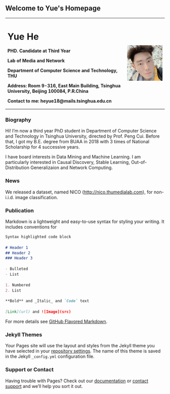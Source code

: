 ## Welcome to Yue's Homepage

<table border="0">
  <tr>
    <td width="75%">
      <h1>Yue He</h1>
      <p><b>PHD. Candidate at Third Year</b></p>
      <p><b>Lab of Media and Network</b></p>
      <p><b>Department of Computer Science and Technology, THU</b></p>
      <p><b>Address: Room 9-316, East Main Building, Tsinghua University, Beijing 100084, P.R.China</b></p> 
      <p><b>Contact to me: heyue18@mails.tsinghua.edu.cn</b></p>
    </td>
    <td width="25%">
      <img src="/991624498391_.pic.jpg" width="100%">      
    </td>
  </tr>
</table>



### Biography
Hi! I’m now a third year PhD student in Department of Computer Science and Technology in Tsinghua University, directed by Prof. Peng Cui. Before that, I got my B.E. degree from BUAA in 2018 with 3 times of National Scholarship for 4 successive years.

I have board interests in Data Mining and Machine Learning. I am particularly interested in Causal Discovery, Stable Learning, Out-of-Distribution Generalizaion and  Network Computing.

### News

We released a dataset, named NICO (http://nico.thumedialab.com), for non-i.i.d. image classification.


### Publication

Markdown is a lightweight and easy-to-use syntax for styling your writing. It includes conventions for

```markdown
Syntax highlighted code block

# Header 1
## Header 2
### Header 3

- Bulleted
- List

1. Numbered
2. List

**Bold** and _Italic_ and `Code` text

[Link](url) and ![Image](src)
```

For more details see [GitHub Flavored Markdown](https://guides.github.com/features/mastering-markdown/).

### Jekyll Themes

Your Pages site will use the layout and styles from the Jekyll theme you have selected in your [repository settings](https://github.com/HeYueThu/HeYueThu.github.io/settings/pages). The name of this theme is saved in the Jekyll `_config.yml` configuration file.

### Support or Contact

Having trouble with Pages? Check out our [documentation](https://docs.github.com/categories/github-pages-basics/) or [contact support](https://support.github.com/contact) and we’ll help you sort it out.
